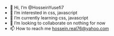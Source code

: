 - 👋 Hi, I’m @HosseinYusefi7
- 👀 I’m interested in css, javascript
- 🌱 I’m currently learning css, javascript
- 💞️ I’m looking to collaborate on nothing for now
- 📫 How to reach me hossein.real76@yahoo.com

<!---
HosseinYusefi7/HosseinYusefi7 is a ✨ special ✨ repository because its `README.md` (this file) appears on your GitHub profile.
You can click the Preview link to take a look at your changes.
--->
